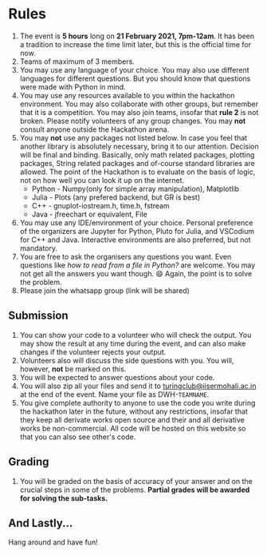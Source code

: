 # Rules

1. The event is **5 hours** long on **21 February 2021, 7pm-12am**. It has been a tradition to increase the time limit later, but this is the official time for now.
2. Teams of maximum of 3 members.
3. You may use any language of your choice. You may also use different languages for different questions. But you should know that questions were made with Python in mind.
4. You may use any resources available to you within the hackathon environment. You may also collaborate with other groups, but remember that it is a competition. You may also join teams, insofar that **rule 2** is not broken. Please notify volunteers of any group changes. You may **not** consult anyone outside the Hackathon arena.
5. You may **not** use any packages not listed below. In case you feel that another library is absolutely necessary, bring it to our attention. Decision will be final and binding. Basically, only math related packages, plotting packages, String related packages and of-course standard libraries are allowed. The point of the Hackathon is to evaluate on the basis of logic, not on how well you can look it up on the internet.
    - Python - Numpy(only for simple array manipulation), Matplotlib
    - Julia - Plots (any prefered backend, but GR is best)
    - C++ - gnuplot-iostream.h, time.h, fstream
    - Java - jfreechart or equivalent, File
6. You may use any IDE/environment of your choice. Personal preference of the organizers are Jupyter for Python, Pluto for Julia, and VSCodium for C++ and Java. Interactive environments are also preferred, but not mandatory.
7. You are free to ask the organisers any questions you want. Even questions like _how to read from a file in Python?_ are welcome. You may not get all the answers you want though. :smile: Again, the point is to solve the problem.
8. Please join the whatsapp group (link will be shared)

## Submission

1. You can show your code to a volunteer who will check the output. You may show the result at any time during the event, and can also make changes if the volunteer rejects your output.
2. Volunteers also will discuss the side questions with you. You will, however, **not** be marked on this.
3. You will be expected to answer questions about your code.
4. You will also zip all your files and send it to turingclub@iisermohali.ac.in at the end of the event. Name your file as DWH-`TEAMNAME`.
5. You give complete authority to anyone to use the code you write during the hackathon later in the future, without any restrictions, insofar that they keep all derivate works open source and their and all derivative works be non-commercial. All code will be hosted on this website so that you can also see other's code.

## Grading

1. You will be graded on the basis of accuracy of your answer and on the crucial steps in some of the problems. **Partial grades will be awarded for solving the sub-tasks.**

## And Lastly...

Hang around and have fun!
